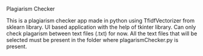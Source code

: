 Plagiarism Checker

This is a plagiarism checker app made in python using TfidfVectorizer from sklearn library.
UI based application with the help of tkinter library.
Can only check plagarism between text files (.txt) for now.
All the text files that will be selected must be present in the folder where plagarismChecker.py is present.
